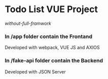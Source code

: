 # Todo List VUE Project 
_without-full-framwork_

### In /app folder contain the Frontand

Developed with webpack, VUE JS and AXIOS

### In /fake-api folder contain the Backend

Developed with JSON Server
